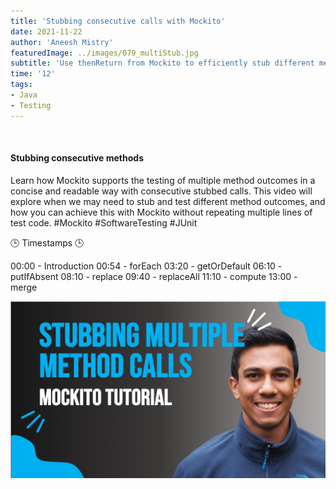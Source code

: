 ```yaml
---
title: 'Stubbing consecutive calls with Mockito'
date: 2021-11-22
author: 'Aneesh Mistry'
featuredImage: ../images/079_multiStub.jpg
subtitle: 'Use thenReturn from Mockito to efficiently stub different method responses with Mockito'
time: '12'
tags:
- Java
- Testing
---
```


<br>
<h4>Stubbing consecutive methods</h4>
<p>

Learn how Mockito supports the testing of multiple method outcomes in a concise and readable way with consecutive stubbed calls. This video will explore when we may need to stub and test different method outcomes, and how you can achieve this with Mockito without repeating multiple lines of test code.
#Mockito #SoftwareTesting #JUnit

🕒 Timestamps 🕒


00:00 - Introduction
00:54 - forEach
03:20 - getOrDefault
06:10 - putIfAbsent
08:10 - replace
09:40 - replaceAll
11:10 - compute
13:00 - merge

[![YouTube video link](../images/079_multiStub.jpg)](URL)
</p>

